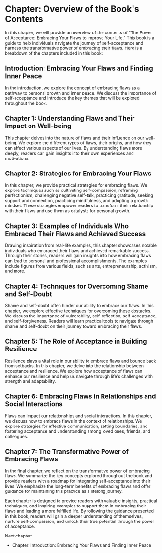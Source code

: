 Chapter: Overview of the Book's Contents
========================================

In this chapter, we will provide an overview of the contents of "The Power of Acceptance: Embracing Your Flaws to Improve Your Life." This book is a guide to help individuals navigate the journey of self-acceptance and harness the transformative power of embracing their flaws. Here is a breakdown of the chapters included in this book:

**Introduction: Embracing Your Flaws and Finding Inner Peace**
--------------------------------------------------------------

In the introduction, we explore the concept of embracing flaws as a pathway to personal growth and inner peace. We discuss the importance of self-acceptance and introduce the key themes that will be explored throughout the book.

**Chapter 1: Understanding Flaws and Their Impact on Well-being**
-----------------------------------------------------------------

This chapter delves into the nature of flaws and their influence on our well-being. We explore the different types of flaws, their origins, and how they can affect various aspects of our lives. By understanding flaws more deeply, readers can gain insights into their own experiences and motivations.

**Chapter 2: Strategies for Embracing Your Flaws**
--------------------------------------------------

In this chapter, we provide practical strategies for embracing flaws. We explore techniques such as cultivating self-compassion, reframing perfectionism, challenging negative self-talk, practicing gratitude, seeking support and connection, practicing mindfulness, and adopting a growth mindset. These strategies empower readers to transform their relationship with their flaws and use them as catalysts for personal growth.

**Chapter 3: Examples of Individuals Who Embraced Their Flaws and Achieved Success**
------------------------------------------------------------------------------------

Drawing inspiration from real-life examples, this chapter showcases notable individuals who embraced their flaws and achieved remarkable success. Through their stories, readers will gain insights into how embracing flaws can lead to personal and professional accomplishments. The examples include figures from various fields, such as arts, entrepreneurship, activism, and more.

**Chapter 4: Techniques for Overcoming Shame and Self-Doubt**
-------------------------------------------------------------

Shame and self-doubt often hinder our ability to embrace our flaws. In this chapter, we explore effective techniques for overcoming these obstacles. We discuss the importance of vulnerability, self-reflection, self-acceptance, and self-forgiveness. Readers will learn practical tools to navigate through shame and self-doubt on their journey toward embracing their flaws.

**Chapter 5: The Role of Acceptance in Building Resilience**
------------------------------------------------------------

Resilience plays a vital role in our ability to embrace flaws and bounce back from setbacks. In this chapter, we delve into the relationship between acceptance and resilience. We explore how acceptance of flaws can enhance our resilience and help us navigate through life's challenges with strength and adaptability.

**Chapter 6: Embracing Flaws in Relationships and Social Interactions**
-----------------------------------------------------------------------

Flaws can impact our relationships and social interactions. In this chapter, we discuss how to embrace flaws in the context of relationships. We explore strategies for effective communication, setting boundaries, and fostering acceptance and understanding among loved ones, friends, and colleagues.

**Chapter 7: The Transformative Power of Embracing Flaws**
----------------------------------------------------------

In the final chapter, we reflect on the transformative power of embracing flaws. We summarize the key concepts explored throughout the book and provide readers with a roadmap for integrating self-acceptance into their lives. We emphasize the long-term benefits of embracing flaws and offer guidance for maintaining this practice as a lifelong journey.

Each chapter is designed to provide readers with valuable insights, practical techniques, and inspiring examples to support them in embracing their flaws and leading a more fulfilled life. By following the guidance presented in this book, readers will gain a deeper understanding of themselves, nurture self-compassion, and unlock their true potential through the power of acceptance.

Next chapter:

* Chapter: Introduction: Embracing Your Flaws and Finding Inner Peace
